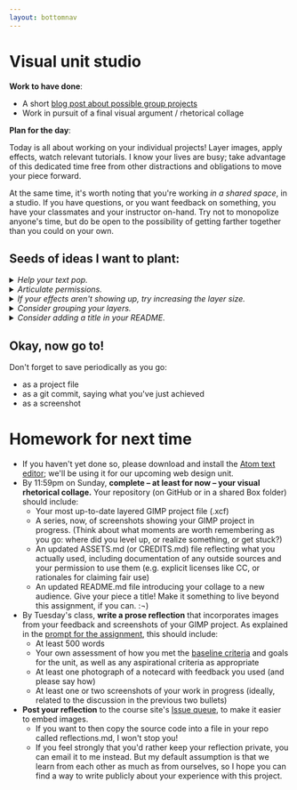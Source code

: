 ```yaml
---
layout: bottomnav
---
```



# Visual unit studio

**Work to have done**:

* A short [blog post about possible group projects]({{site.github.repository_url}}/issues/10)
* Work in pursuit of a final visual argument / rhetorical collage

**Plan for the day**:

Today is all about working on your individual projects! Layer images, apply effects, watch relevant tutorials. I know your lives are busy; take advantage of this dedicated time free from other distractions and obligations to move your piece forward.

At the same time, it's worth noting that you're working _in a shared space_, in a studio. If you have questions, or you want feedback on something, you have your classmates and your instructor on-hand. Try not to monopolize anyone's time, but do be open to the possibility of getting farther together than you could on your own.


## Seeds of ideas I want to plant:

<details>
<summary><em>Help your text pop.</em></summary>

If you have text on your image, it can be tricky to get it to stand out against the background. Luckily, in a digital medium, we can collaborate with the machine to get some automated help. Play around with the <strong>Xach effect</strong> – a quick-hit combination of highlight and drop-shadow – as explained in <a href="https://www.youtube.com/watch?v=oJiesAV32-8">this tutorial</a>. NB: this works by adding two new layers (a shadow, and a highlight), one of which is masked; you can change the order of layers to affect only the ones you want.
</details>

<details>
<summary><em>Articulate permissions.</em></summary>

If you're using images you didn't make yourself, be sure to include enough information to recover where it came from: a direct link to the image and to the specific license (if there is one) is ideal. Where to do this? Ideally, somewhere small in the image file itself: along a border, say, in a 10-point font. If you have a lot of images, and can't fit the credits on your image even with a small font, you can instead link to a file in your repository. Link shorteners, like ow.ly and bit.ly, will help here.

<em>NB: If an image is under copyright, you can still use it if you can make a good case that it's a Fair Use.</em>  See _Writer/Designer_ page 156 to review the Four Factors you need to consider.
</details>

<details>
<summary><em>If your effects aren't showing up, try increasing the layer size.</em></summary>

Sometimes GIMP seems to promise the world, but when you apply the effect, it's like nothing happened. In these cases, it's often possible that you're just reaching past the edge of your workspace. See whether you get better results after Layer > Layer to Image Size or Image > Canvas Size.
</details>

<details>
<summary><em>Consider grouping your layers.</em></summary>

GIMP doesn't let you select multiple layers at a time, but there is a workaround: as in PowerPoint, you can group objects (layers) together, and then move (or modify) the group as a unit. See <a href="https://docs.gimp.org/en/gimp-layer-groups.html">docs.gimp.org/en/gimp-layer-groups.html</a>. Note the opportunity to then organize your workspace with good naming practices!
</details>

<details>
<summary><em>Consider adding a title in your README.</em></summary>

A title can provide a context, a clue, a genre, a commentary; it can add an extra layer to viewer expectations. What will you call your collage?

Not sure where a title would go? Think of placards in museums: alongside the image is pretty common. You can put the title in your README. Sometimes the title is obvious from the image itself; sometimes it's not. Likewise, ad campaigns often have titles, even if they're not referred to in the ads themselves.
</details>


## Okay, now go to!

<div class="alert alert-warning">
Don't forget to save periodically as you go:
<ul>
   <li>as a project file</li>
   <li>as a git commit, saying what you've just achieved</li>
   <li>as a screenshot</li>
</div>

# Homework for next time

* If you haven't yet done so, please download and install the [Atom text editor](http://atom.io); we'll be using it for our upcoming web design unit.
* By 11:59pm on Sunday, **complete – at least for now – your visual rhetorical collage.** Your repository (on GitHub or in a shared Box folder) should include:
   - Your most up-to-date layered GIMP project file (.xcf)
   - A series, now, of screenshots showing your GIMP project in progress. (Think about what moments are worth remembering as you go: where did you level up, or realize something, or get stuck?)
   - An updated ASSETS.md (or CREDITS.md) file reflecting what you actually used, including documentation of any outside sources and your permission to use them (e.g. explicit licenses like CC, or rationales for claiming fair use)
   - An updated README.md file introducing your collage to a new audience. Give your piece a title! Make it something to live beyond this assignment, if you can. :¬)
* By Tuesday's class, **write a prose reflection** that incorporates images from your feedback and screenshots of your GIMP project. As explained in the [prompt for the assignment](https://github.com/benmiller314/visual-argument-2019fall#project-2-visual-argument--rhetorical-collage), this should include:
   - At least 500 words
   - Your own assessment of how you met the [baseline criteria](https://docs.google.com/document/d/1NcXvQsBNPaumL6h_7ghKLJbQxPe_ALCiFMtPgaQI0Zk/edit#heading=h.r8cu792fqkxb) and goals for the unit, as well as any aspirational criteria as appropriate
   - At least one photograph of a notecard with feedback you used (and please say how)
   - At least one or two screenshots of your work in progress (ideally, related to the discussion in the previous two bullets)
* **Post your reflection** to the course site's [Issue queue]({{site.github.repository_url}}/issues/11), to make it easier to embed images.
   - If you want to then copy the source code into a file in your repo called reflections.md, I won't stop you!
   - If you feel strongly that you'd rather keep your reflection private, you can email it to me instead. But my default assumption is that we learn from each other as much as from ourselves, so I hope you can find a way to write publicly about your experience with this project.
